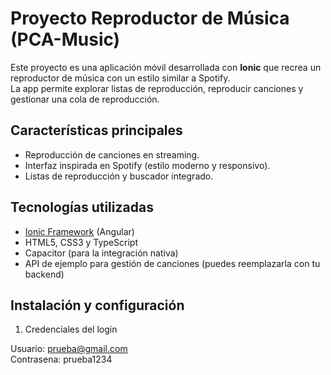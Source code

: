 # Proyecto Reproductor de Música (PCA-Music)

Este proyecto es una aplicación móvil desarrollada con **Ionic** que recrea un reproductor de música con un estilo similar a Spotify.  
La app permite explorar listas de reproducción, reproducir canciones y gestionar una cola de reproducción.

## Características principales

- Reproducción de canciones en streaming.
- Interfaz inspirada en Spotify (estilo moderno y responsivo).
- Listas de reproducción y buscador integrado.

## Tecnologías utilizadas

- [Ionic Framework](https://ionicframework.com/) (Angular)
- HTML5, CSS3 y TypeScript
- Capacitor (para la integración nativa)
- API de ejemplo para gestión de canciones (puedes reemplazarla con tu backend)

## Instalación y configuración

1. Credenciales del login

Usuario: prueba@gmail.com  
Contrasena: prueba1234
